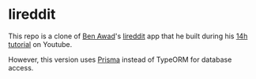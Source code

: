 # lireddit

This repo is a clone of [Ben Awad](https://github.com/benawad)'s [lireddit](https://github.com/benawad/lireddit) app that he built during his [14h tutorial](https://youtu.be/I6ypD7qv3Z8) on Youtube.

However, this version uses [Prisma](https://github.com/prisma/prisma) instead of TypeORM for database access.

